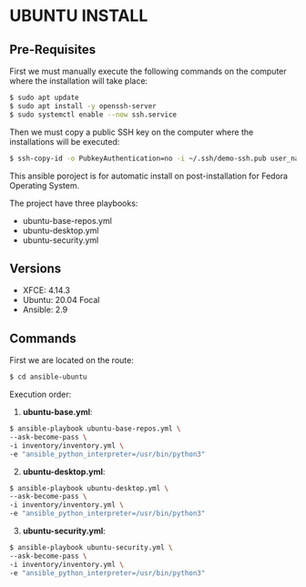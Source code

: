# UBUNTU INSTALL

## Pre-Requisites

First we must manually execute the following commands on the computer where the installation will take place:

```bash
$ sudo apt update
$ sudo apt install -y openssh-server
$ sudo systemctl enable --now ssh.service
```

Then we must copy a public SSH key on the computer where the installations will be executed:

```bash
$ ssh-copy-id -o PubkeyAuthentication=no -i ~/.ssh/demo-ssh.pub user_name@ip_address_or_localhost
```

This ansible poroject is for automatic install on post-installation for Fedora Operating System.

The project have three playbooks:

- ubuntu-base-repos.yml
- ubuntu-desktop.yml
- ubuntu-security.yml

## Versions

- XFCE: 4.14.3
- Ubuntu: 20.04 Focal
- Ansible: 2.9

## Commands

First we are located on the route:

```bash
$ cd ansible-ubuntu
```

Execution order:

1. **ubuntu-base.yml**:

```bash
$ ansible-playbook ubuntu-base-repos.yml \
--ask-become-pass \
-i inventory/inventory.yml \
-e "ansible_python_interpreter=/usr/bin/python3"
```

2. **ubuntu-desktop.yml**:

```bash
$ ansible-playbook ubuntu-desktop.yml \
--ask-become-pass \
-i inventory/inventory.yml \
-e "ansible_python_interpreter=/usr/bin/python3"
```

3. **ubuntu-security.yml**:

```bash
$ ansible-playbook ubuntu-security.yml \
--ask-become-pass \
-i inventory/inventory.yml \
-e "ansible_python_interpreter=/usr/bin/python3"
```
